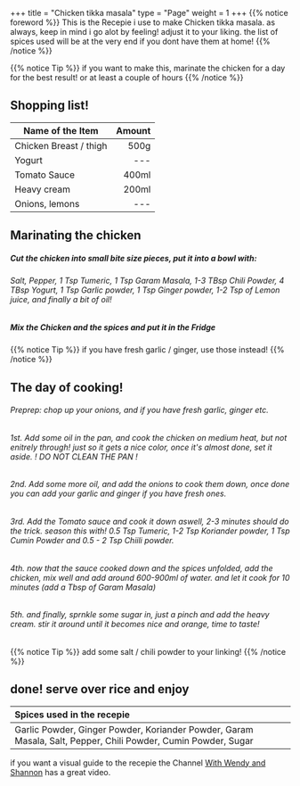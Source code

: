 +++
title = "Chicken tikka masala"
type = "Page"
weight = 1
+++
{{% notice foreword %}}
 This is the Recepie i use to make Chicken tikka masala. as always, keep in mind i go alot by feeling! adjust it to your liking. the list of spices used will be at the very end if you dont have them at home!
{{% /notice %}}

{{% notice Tip %}}
if you want to make this, marinate the chicken for a day for the best result!
or at least a couple of hours
{{% /notice %}}

## Shopping list!

| Name of the Item | Amount |
| --- | ---: |
| Chicken Breast / thigh | 500g |
| Yogurt | --- |
| Tomato Sauce | 400ml |
| Heavy cream | 200ml |
| Onions, lemons | ---|

## Marinating the chicken 

##### Cut the chicken into small bite size pieces, put it into a bowl with:
###### Salt, Pepper, 1 Tsp Tumeric, 1 Tsp Garam Masala, 1-3 TBsp Chili Powder, 4 TBsp Yogurt, 1 Tsp Garlic powder, 1 Tsp Ginger powder, 1-2 Tsp of Lemon juice, and finally a bit of oil!
##### Mix the Chicken and the spices and put it in the Fridge

{{% notice Tip %}}
if you have fresh garlic / ginger, use those instead! 
{{% /notice %}}

## The day of cooking!

###### Preprep: chop up your onions, and if you have fresh garlic, ginger etc.

###### 1st. Add some oil in the pan, and cook the chicken on medium heat, but not enitrely through! just so it gets a nice color, once it's almost done, set it aside. ! DO NOT CLEAN THE PAN ! 

###### 2nd. Add some more oil, and add the onions to cook them down, once done you can add your garlic and ginger if you have fresh ones.

###### 3rd. Add the Tomato sauce and cook it down aswell, 2-3 minutes should do the trick. season this with! 0.5 Tsp Tumeric, 1-2 Tsp Koriander powder, 1 Tsp Cumin Powder and 0.5 - 2 Tsp Chiili powder.

###### 4th. now that the sauce cooked down and the spices unfolded, add the chicken, mix well and add around 600-900ml of water. and let it cook for 10 minutes (add a Tbsp of Garam Masala)

###### 5th. and finally, sprnkle some sugar in, just a pinch and add the heavy cream. stir it around until it becomes nice and orange, time to taste!

{{% notice Tip %}}
add some salt / chili powder to your linking! 
{{% /notice %}}

## done! serve over rice and enjoy

| Spices used in the recepie |
| :--- |
| Garlic Powder, Ginger Powder, Koriander Powder, Garam Masala, Salt, Pepper, Chili Powder, Cumin Powder, Sugar |

if you want a visual guide to the recepie the Channel [With Wendy and Shannon](https://www.youtube.com/watch?v=Cr5dn48vER8) has a great video.